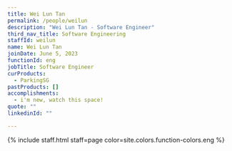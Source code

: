```yaml
---
title: Wei Lun Tan
permalink: /people/weilun
description: "Wei Lun Tan - Software Engineer"
third_nav_title: Software Engineering
staffId: weilun
name: Wei Lun Tan
joinDate: June 5, 2023
functionId: eng
jobTitle: Software Engineer
curProducts:
  - ParkingSG
pastProducts: []
accomplishments:
  - i'm new, watch this space!
quote: ""
linkedinId: ""

---
```


{% include staff.html staff=page color=site.colors.function-colors.eng %}
